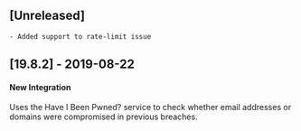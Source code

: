 ## [Unreleased]
    - Added support to rate-limit issue


## [19.8.2] - 2019-08-22
#### New Integration
Uses the Have I Been Pwned? service to check whether email addresses or domains were compromised in previous breaches.